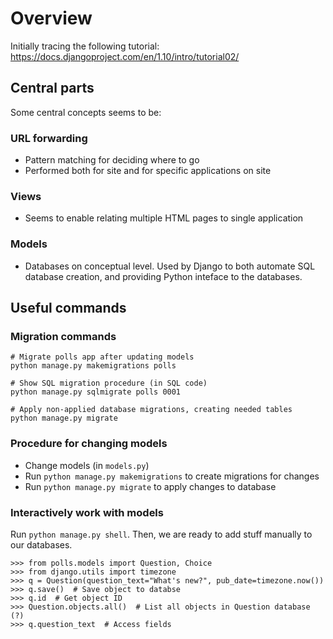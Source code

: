 # Overview

Initially tracing the following tutorial:
https://docs.djangoproject.com/en/1.10/intro/tutorial02/

## Central parts

Some central concepts seems to be:

### URL forwarding

* Pattern matching for deciding where to go
* Performed both for site and for specific applications on site

### Views

* Seems to enable relating multiple HTML pages to single application

### Models

* Databases on conceptual level. Used by Django to both automate SQL database creation, and providing Python inteface to the databases.

## Useful commands

### Migration commands

```
# Migrate polls app after updating models
python manage.py makemigrations polls

# Show SQL migration procedure (in SQL code)
python manage.py sqlmigrate polls 0001

# Apply non-applied database migrations, creating needed tables
python manage.py migrate
```

### Procedure for changing models

* Change models (in `models.py`)
* Run `python manage.py makemigrations` to create migrations for changes
* Run `python manage.py migrate` to apply changes to database

### Interactively work with models

Run `python manage.py shell`. Then, we are ready to add stuff manually to our databases.

```
>>> from polls.models import Question, Choice
>>> from django.utils import timezone
>>> q = Question(question_text="What's new?", pub_date=timezone.now())
>>> q.save()  # Save object to databse
>>> q.id  # Get object ID
>>> Question.objects.all()  # List all objects in Question database (?)
>>> q.question_text  # Access fields
```

